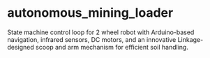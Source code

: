 # autonomous_mining_loader
State machine control loop for 2 wheel robot with Arduino-based navigation, infrared sensors, DC motors, and an innovative Linkage-designed scoop and arm mechanism for efficient soil handling.
